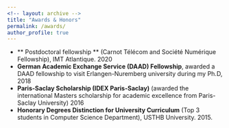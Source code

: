 ```yaml
---
<!-- layout: archive -->
title: "Awards & Honors"
permalink: /awards/
author_profile: true
---
```

* ** Postdoctoral fellowship ** (Carnot Télécom and Société Numérique Fellowship), IMT Atlantique. 2020
* **German Academic Exchange Service (DAAD) Fellowship**, awarded a DAAD fellowship to visit Erlangen-Nuremberg university during my  Ph.D, 2018
* **Paris-Saclay Scholarship (IDEX Paris-Saclay)** (awarded the international Masters scholarship for academic excellence from Paris-Saclay University) 2016
* **Honorary Degrees Distinction for University Curriculum** (Top 3 students in Computer Science Department), USTHB University. 2015.


